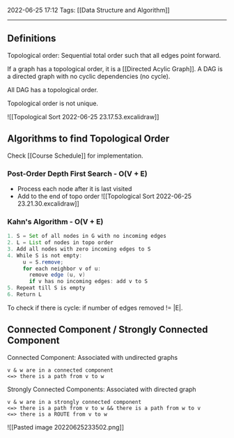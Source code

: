2022-06-25 17:12
Tags: [[Data Structure and Algorithm]]
- - - - - - - - - - - - - - - - - - - - - - - - - - - - -   
## Definitions
Topological order: Sequential total order such that all edges point forward.

If a graph has a topological order, it is a [[Directed Acylic Graph]]. A DAG is a directed graph with no cyclic dependencies (no cycle).

All DAG has a topological order.

Topological order is not unique.

![[Topological Sort 2022-06-25 23.17.53.excalidraw]]

## Algorithms to find Topological Order
Check [[Course Schedule]] for implementation.

### Post-Order Depth First Search - O(V + E)
- Process each node after it is last visited
- Add to the end of topo order
![[Topological Sort 2022-06-25 23.21.30.excalidraw]]

### Kahn's Algorithm - O(V + E)
```Java
1. S = Set of all nodes in G with no incoming edges
2. L = List of nodes in topo order
3. Add all nodes with zero incoming edges to S
4. While S is not empty:
     u = S.remove;
	 for each neighbor v of u:
	   remove edge (u, v)
	   if v has no incoming edges: add v to S
5. Repeat till S is empty
6. Return L
```

To check if there is cycle: if number of edges removed != |E|.

## Connected Component / Strongly Connected Component
Connected Component: Associated with undirected graphs
```
v & w are in a connected component
<=> there is a path from v to w
```

Strongly Connected Components: Associated with directed graph
```
v & w are in a strongly connected component
<=> there is a path from v to w && there is a path from w to v
<=> there is a ROUTE from v to w
```
![[Pasted image 20220625233502.png]]